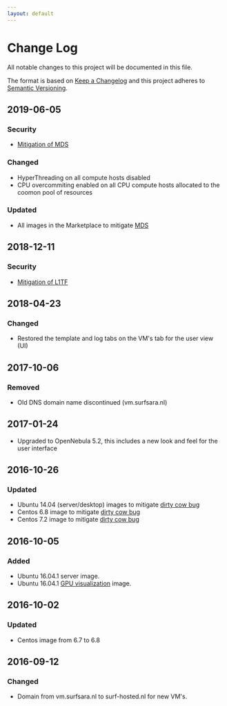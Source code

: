 ```yaml
---
layout: default
---
```


# Change Log
All notable changes to this project will be documented in this file.

The format is based on [Keep a Changelog](http://keepachangelog.com/)
and this project adheres to [Semantic Versioning](http://semver.org/).

## 2019-06-05

### Security
* [Mitigation of MDS](./notices/mds)

### Changed
* HyperThreading on all compute hosts disabled
* CPU overcommiting enabled on all CPU compute hosts allocated to the coomon pool of resources

### Updated
* All images in the Marketplace to mitigate [MDS](./notices/mds)

## 2018-12-11

### Security
* [Mitigation of L1TF](./notices/L1TF)


## 2018-04-23

### Changed
* Restored the template and log tabs on the VM's tab for the user view (UI)

## 2017-10-06

### Removed
* Old DNS domain name discontinued (vm.surfsara.nl) 

## 2017-01-24

* Upgraded to OpenNebula 5.2, this includes a new look and feel for the user interface

## 2016-10-26

### Updated
* Ubuntu 14.04 (server/desktop) images to mitigate [dirty cow bug](https://www.ubuntu.com/usn/usn-3106-2/)
* Centos 6.8 image to mitigate [dirty cow bug](https://access.redhat.com/security/vulnerabilities/2706661)
* Centos 7.2 image to mitigate [dirty cow bug](https://rhn.redhat.com/errata/RHSA-2016-2098.html)

## 2016-10-05

### Added
* Ubuntu 16.04.1 server image.
* Ubuntu 16.04.1 [GPU visualization](gpu-visualization) image. 

## 2016-10-02

### Updated
* Centos image from 6.7 to 6.8

## <a name="cl-20160912"></a>2016-09-12

### Changed
* Domain from vm.surfsara.nl to surf-hosted.nl for new VM's.


